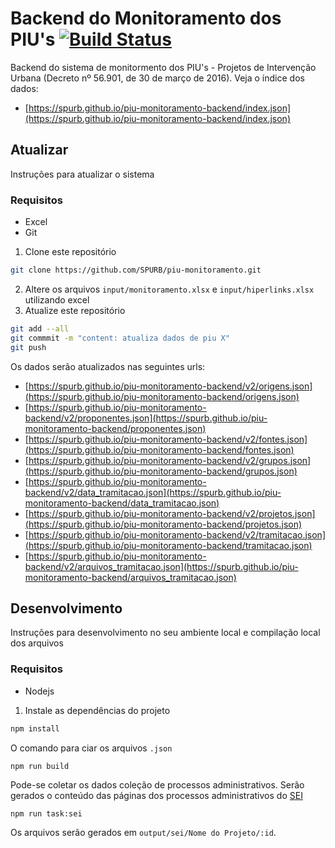 # Backend do Monitoramento dos PIU's [![Build Status](https://travis-ci.org/SPURB/piu-monitoramento-backend.svg?branch=master)](https://travis-ci.org/SPURB/piu-monitoramento-backend)
Backend do sistema de monitormento dos PIU's - Projetos de Intervenção Urbana (Decreto nº 56.901, de 30 de março de 2016). Veja o índice dos dados:

- [https://spurb.github.io/piu-monitoramento-backend/index.json](https://spurb.github.io/piu-monitoramento-backend/index.json)

## Atualizar
Instruções para atualizar o sistema

### Requisitos
* Excel
* Git

1. Clone este repositório
```bash
git clone https://github.com/SPURB/piu-monitoramento.git
```
2. Altere os arquivos `input/monitoramento.xlsx` e `input/hiperlinks.xlsx` utilizando excel
3. Atualize este repositório
```bash
git add --all
git commmit -m "content: atualiza dados de piu X"
git push
```

Os dados serão atualizados nas seguintes urls:
 - [https://spurb.github.io/piu-monitoramento-backend/v2/origens.json](https://spurb.github.io/piu-monitoramento-backend/origens.json)
 - [https://spurb.github.io/piu-monitoramento-backend/v2/proponentes.json](https://spurb.github.io/piu-monitoramento-backend/proponentes.json)
 - [https://spurb.github.io/piu-monitoramento-backend/v2/fontes.json](https://spurb.github.io/piu-monitoramento-backend/fontes.json)
 - [https://spurb.github.io/piu-monitoramento-backend/v2/grupos.json](https://spurb.github.io/piu-monitoramento-backend/grupos.json)
 - [https://spurb.github.io/piu-monitoramento-backend/v2/data_tramitacao.json](https://spurb.github.io/piu-monitoramento-backend/data_tramitacao.json)
 - [https://spurb.github.io/piu-monitoramento-backend/v2/projetos.json](https://spurb.github.io/piu-monitoramento-backend/projetos.json)
 - [https://spurb.github.io/piu-monitoramento-backend/v2/tramitacao.json](https://spurb.github.io/piu-monitoramento-backend/tramitacao.json)
 - [https://spurb.github.io/piu-monitoramento-backend/v2/arquivos_tramitacao.json](https://spurb.github.io/piu-monitoramento-backend/arquivos_tramitacao.json)

## Desenvolvimento
Instruções para desenvolvimento no seu ambiente local e compilação local dos arquivos

### Requisitos
* Nodejs

1. Instale as dependências do projeto 
```bash
npm install 
```

O comando para ciar os arquivos `.json`
```
npm run build
```

Pode-se coletar os dados coleção de processos administrativos. Serão gerados o conteúdo das páginas dos processos administrativos do [SEI](https://sei.prefeitura.sp.gov.br/) 

```
npm run task:sei
```

Os arquivos serão gerados em `output/sei/Nome do Projeto/:id`.

